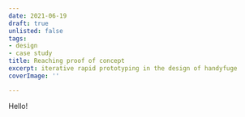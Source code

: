 ```yaml
---
date: 2021-06-19
draft: true
unlisted: false
tags:
- design
- case study
title: Reaching proof of concept
excerpt: iterative rapid prototyping in the design of handyfuge
coverImage: ''

---
```

Hello!

